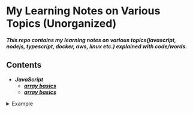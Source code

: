 # My Learning Notes on Various Topics (Unorganized)

**_This repo contains my learning notes on various topics(javascript, nodejs, typescript, docker, aws, linux etc.) explained with code/words._**

## Contents

- **_JavaScript_**
  - [**_array basics_**](https://github.com/faayam/my-learning-notes/blob/main/JavaScript/array-js/array_basics.js)
  - [**_array basics_**](https://github.com/faayam/my-learning-notes/blob/main/JavaScript/array-js/array_basics.js)

<details>
<summary>Example</summary>
<ul><li>This dropdown contains</li>
<li>a list!</li></ul>
</details>
